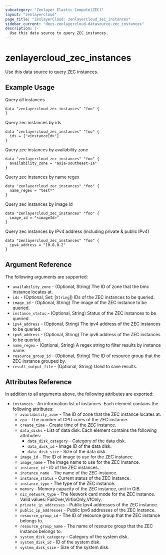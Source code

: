 ```yaml
---
subcategory: "Zenlayer Elastic Compute(ZEC)"
layout: "zenlayercloud"
page_title: "ZenlayerCloud: zenlayercloud_zec_instances"
sidebar_current: "docs-zenlayercloud-datasource-zec_instances"
description: |-
  Use this data source to query ZEC instances.
---
```


# zenlayercloud_zec_instances

Use this data source to query ZEC instances.

## Example Usage

Query all instances

```hcl
data "zenlayercloud_zec_instances" "foo" {
}
```

Query zec instances by ids

```hcl
data "zenlayercloud_zec_instances" "foo" {
  ids = ["<instanceId>"]
}
```

Query zec instances by availability zone

```hcl
data "zenlayercloud_zec_instances" "foo" {
  availability_zone = "asia-southeast-1a"
}
```

Query zec instances by name regex

```hcl
data "zenlayercloud_zec_instances" "foo" {
  name_regex = "test*"
}
```

Query zec instances by image id

```hcl
data "zenlayercloud_zec_instances" "foo" {
  image_id = "<imageId>"
}
```

Query zec instances by IPv4 address (including private & public IPv4)

```hcl
data "zenlayercloud_zec_instances" "foo" {
  ipv4_address = "10.0.0.2"
}
```

## Argument Reference

The following arguments are supported:

* `availability_zone` - (Optional, String) The ID of zone that the bmc instance locates at.
* `ids` - (Optional, Set: [`String`]) IDs of the ZEC instances to be queried.
* `image_id` - (Optional, String) The image of the ZEC instance to be queried.
* `instance_status` - (Optional, String) Status of the ZEC instances to be queried.
* `ipv4_address` - (Optional, String) The ipv4 address of the ZEC instances to be queried.
* `ipv6_address` - (Optional, String) The ipv6 address of the ZEC instances to be queried.
* `name_regex` - (Optional, String) A regex string to filter results by instance name.
* `resource_group_id` - (Optional, String) The ID of resource group that the ZEC instance grouped by.
* `result_output_file` - (Optional, String) Used to save results.

## Attributes Reference

In addition to all arguments above, the following attributes are exported:

* `instances` - An information list of instances. Each element contains the following attributes:
   * `availability_zone` - The ID of zone that the ZEC instance locates at.
   * `cpu` - The number of CPU cores of the ZEC instance.
   * `create_time` - Create time of the ZEC instance.
   * `data_disks` - List of data disk. Each element contains the following attributes:
      * `data_disk_category` - Category of the data disk.
      * `data_disk_id` - Image ID of the data disk.
      * `data_disk_size` - Size of the data disk.
   * `image_id` - The ID of image to use for the ZEC instance.
   * `image_name` - The image name to use for the ZEC instance.
   * `instance_id` - ID of the ZEC instances.
   * `instance_name` - The name of the ZEC instance.
   * `instance_status` - Current status of the ZEC instance.
   * `instance_type` - The type of the ZEC instance.
   * `memory` - Memory capacity of the ZEC instance, unit in GiB.
   * `nic_network_type` - The Network card mode for the ZEC instance. Valid values: FailOver,VirtioOnly,VfOnly.
   * `private_ip_addresses` - Public Ipv4 addresses of the ZEC instance.
   * `public_ip_addresses` - Public Ipv6 addresses of the ZEC instance.
   * `resource_group_id` - The ID of resource group that the ZEC instance belongs to.
   * `resource_group_name` - The name of resource group that the ZEC instance belongs to.
   * `system_disk_category` - Category of the system disk.
   * `system_disk_id` - ID of the system disk.
   * `system_disk_size` - Size of the system disk.


